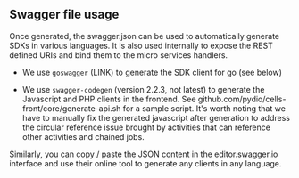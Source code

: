 ## Swagger file usage

Once generated, the swagger.json can be used to automatically generate SDKs in various languages. It is also used internally to expose the REST defined URIs and bind them to the micro services handlers. 

* We use `goswagger` (LINK) to generate the SDK client for go (see below)

* We use `swagger-codegen` (version 2.2.3, not latest) to generate the Javascript and PHP clients in the frontend. See github.com/pydio/cells-front/core/generate-api.sh for a sample script. It's worth noting that we have to manually fix the generated javascript after generation to address the circular reference issue brought by activities that can reference other activities and chained jobs.


Similarly, you can copy / paste the JSON content in the editor.swagger.io interface and use their online tool to generate any clients in any language. 
